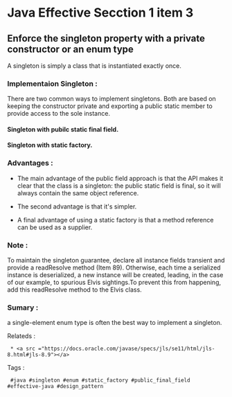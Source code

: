 

# Java Effective Secction 1 item 3



## Enforce the singleton property with a private constructor or an enum type


A singleton is simply a class that is instantiated exactly once.

### Implementaion Singleton :

There are two common ways to implement singletons. Both are based on
keeping the constructor private and exporting a public static member to provide
access to the sole instance.

#### Singleton with pubilc static final field.


#### Singleton with static factory.






### Advantages :

 * The main advantage of the public field approach is that the API makes it clear that the class is a singleton: the public static field is final, so it will always contain the same object reference.

 * The second advantage is that it's simpler.

 * A final advantage of using a static factory is that a method reference can be used as a supplier.





### Note :

To maintain the singleton guarantee, declare all instance fields transient and provide a readResolve method (Item 89). Otherwise, each time a serialized instance is deserialized, a new instance will be created, leading, in the case of our example, to spurious Elvis sightings.To prevent this from happening, add this readResolve method to the Elvis class.




### Sumary :
a single-element enum type is often the best way to implement a singleton.

Relateds : 
```
 * <a src ="https://docs.oracle.com/javase/specs/jls/se11/html/jls-8.html#jls-8.9"></a>
```
Tags :
```
 #java #singleton #enum #static_factory #public_final_field #effective-java #design_pattern 
```
